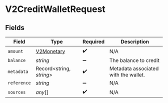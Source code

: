 # V2CreditWalletRequest


## Fields

| Field                                           | Type                                            | Required                                        | Description                                     |
| ----------------------------------------------- | ----------------------------------------------- | ----------------------------------------------- | ----------------------------------------------- |
| `amount`                                        | [V2Monetary](../../models/shared/v2monetary.md) | :heavy_check_mark:                              | N/A                                             |
| `balance`                                       | *string*                                        | :heavy_minus_sign:                              | The balance to credit                           |
| `metadata`                                      | Record<string, *string*>                        | :heavy_check_mark:                              | Metadata associated with the wallet.            |
| `reference`                                     | *string*                                        | :heavy_minus_sign:                              | N/A                                             |
| `sources`                                       | *any*[]                                         | :heavy_check_mark:                              | N/A                                             |